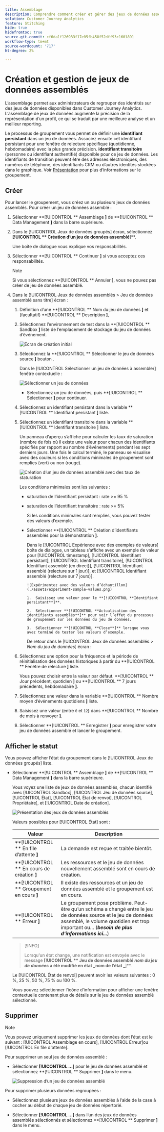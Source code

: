 ```yaml
---
title: Assemblage
description: Comprendre comment créer et gérer des jeux de données assemblés
solution: Customer Journey Analytics
feature: Stitching
hide: true
hidefromtoc: true
source-git-commit: cf6da1f126933f17e05fb458f52dff93c1601891
workflow-type: tm+mt
source-wordcount: '717'
ht-degree: 2%

---
```


# Création et gestion de jeux de données assemblés

L’assemblage permet aux administrateurs de regrouper des identités sur des jeux de données disponibles dans Customer Journey Analytics. L’assemblage de jeux de données augmente la précision de la représentation d’un profil, ce qui se traduit par une meilleure analyse et un meilleur reporting.

Le processus de groupement vous permet de définir une **identifiant persistant** dans un jeu de données. Associez ensuite cet identifiant persistant pour une fenêtre de relecture spécifique (quotidienne, hebdomadaire) avec la plus grande précision. **identifiant transitoire** (personne ou identifiant authentifié) disponible pour ce jeu de données. Les identifiants de transition peuvent être des adresses électroniques, des numéros de téléphone, des identifiants CRM ou d’autres identités stockées dans le graphique. Voir [Présentation](overview.md) pour plus d’informations sur le groupement.

## Créer

Pour lancer le groupement, vous créez un ou plusieurs jeux de données assemblés. Pour créer un jeu de données assemblé :

1. Sélectionner **[!UICONTROL ** Assemblage **]** de **[!UICONTROL ** Data Management **]** dans la barre supérieure.

2. Dans le [!UICONTROL Jeux de données groupés] écran, sélectionnez **[!UICONTROL ** Création d’un jeu de données assemblé&#x200B;**]**.

   Une boîte de dialogue vous explique vos responsabilités.

3. Sélectionner **[!UICONTROL ** Continuer **]** si vous acceptez ces responsabilités.

   >[!NOTE]
   >
   >    Si vous sélectionnez **[!UICONTROL ** Annuler **]**, vous ne pouvez pas créer de jeu de données assemblé.

4. Dans le [!UICONTROL Jeux de données assemblés > Jeu de données assemblé sans titre] écran :

   1. Définition d’une **[!UICONTROL ** Nom du jeu de données **]** et (facultatif) **[!UICONTROL ** Description **]**,

   2. Sélectionnez l’environnement de test dans la **[!UICONTROL ** Sandbox **]** liste de l’emplacement de stockage du jeu de données d’événement.

      ![Ecran de création initial](./assets/create-initial.png)

   3. Sélectionnez la **[!UICONTROL ** Sélectionner le jeu de données source **]** bouton .

      Dans le [!UICONTROL Sélectionner un jeu de données à assembler] fenêtre contextuelle :

      ![Sélectionner un jeu de données](./assets/select-one-dataset.png)

      - Sélectionnez un jeu de données, puis **[!UICONTROL ** Sélectionner **]** pour continuer.

   4. Sélectionnez un identifiant persistant dans la variable **[!UICONTROL ** Identifiant persistant **]** liste.

   5. Sélectionnez un identifiant transitoire dans la variable **[!UICONTROL ** Identifiant transitoire **]** liste.

      Un panneau d’aperçu s’affiche pour calculer les taux de saturation (nombre de fois où il existe une valeur pour chacun des identifiants spécifiés par rapport au nombre d’événements) pendant les sept derniers jours. Une fois le calcul terminé, le panneau se visualise avec des couleurs si les conditions minimales de groupement sont remplies (vert) ou non (rouge).

      ![Création d’un jeu de données assemblé avec des taux de staturation](./assets/create-before-experimenting.png)

      Les conditions minimales sont les suivantes :

      - saturation de l’identifiant persistant : rate >= 95 %

      - saturation de l’identifiant transitoire : rate >= 5%

        Si les conditions minimales sont remplies, vous pouvez tester des valeurs d’exemple.

      - Sélectionner **[!UICONTROL ** Création d’identifiants assemblés pour la démonstration **]**.

        Dans le [!UICONTROL Expérience avec des exemples de valeurs] boîte de dialogue, un tableau s’affiche avec un exemple de valeur pour [!UICONTROL timestamp], [!UICONTROL Identifiant persistant], [!UICONTROL Identifiant transitoire], [!UICONTROL Identifiant assemblé (en direct)], [!UICONTROL Identifiant assemblé (relecture sur 1 jour)], et [!UICONTROL Identifiant assemblé (relecture sur 7 jours)].

            ![Expérimentez avec des valeurs d’échantillon](./assets/experiment-sample-values.png)
            
            1.  Saisissez une valeur pour le **[!UICONTROL **Identifiant persistant**]**.
            
            2.  Sélectionner **[!UICONTROL **Actualisation des identifiants assemblés**]** pour voir l’effet du processus de groupement sur les données du jeu de données.
            
            3.  Sélectionner **[!UICONTROL **Close**]** lorsque vous avez terminé de tester les valeurs d’exemple.
        

        De retour dans le [!UICONTROL Jeux de données assemblés > _Nom du jeu de données_] écran :

   6. Sélectionnez une option pour la fréquence et la période de réinitialisation des données historiques à partir du **[!UICONTROL ** Fenêtre de relecture **]** liste.

      Vous pouvez choisir entre la valeur par défaut. **[!UICONTROL ** Jour précédent, quotidien **]** ou **[!UICONTROL ** 7 jours précédents, hebdomadaire **]**.

   7. Sélectionnez une valeur dans la variable **[!UICONTROL ** Nombre moyen d’événements quotidiens **]** liste.

   8. Saisissez une valeur (entre `0` et `12`) dans **[!UICONTROL ** Nombre de mois à renvoyer **]**.

   9. Sélectionner **[!UICONTROL ** Enregistrer **]** pour enregistrer votre jeu de données assemblé et lancer le groupement.

## Afficher le statut

Vous pouvez afficher l’état du groupement dans le [!UICONTROL Jeux de données groupés] liste.

- Sélectionner **[!UICONTROL ** Assemblage **]** de **[!UICONTROL ** Data Management **]** dans la barre supérieure.

  Vous voyez une liste de jeux de données assemblés, chacun identifié avec [!UICONTROL Sandbox], [!UICONTROL Jeu de données source], [!UICONTROL État], [!UICONTROL État de renvoi], [!UICONTROL Propriétaire], et [!UICONTROL Date de création].

  ![Présentation des jeux de données assemblés](./assets/overview-stitched-datasetts.png)

  Valeurs possibles pour [!UICONTROL État] sont :

  | Valeur | Description |
  |-----|-----|
  | **[!UICONTROL ** En file d’attente **]** | La demande est reçue et traitée bientôt. |
  | **[!UICONTROL ** En cours de création **]** | Les ressources et le jeu de données nouvellement assemblé sont en cours de création. |
  | **[!UICONTROL ** Groupement en cours **]** | Il existe des ressources et un jeu de données assemblé et le groupement est en cours. |
  | **[!UICONTROL ** Erreur **]** | Le groupement pose problème. Peut-être qu’un schéma a changé entre le jeu de données source et le jeu de données assemblé, le volume quotidien est trop important ou... (_**besoin de plus d&#39;informations ici...**_) |

  >[!INFO]
  >
  >    Lorsqu&#39;un état change, une notification est envoyée avec le message **[!UICONTROL ** Jeu de données assemblé _nom du jeu de données_ a été modifié en état _nom de l’état _**]**.


  Le [!UICONTROL État de renvoi] peuvent avoir les valeurs suivantes : 0 %, 25 %, 50 %, 75 % ou 100 %.

  Vous pouvez sélectionner l’icône d’information pour afficher une fenêtre contextuelle contenant plus de détails sur le jeu de données assemblé sélectionné.


## Supprimer

>[!NOTE]
>
>Vous pouvez uniquement supprimer les jeux de données dont l’état est le suivant : [!UICONTROL Assemblage en cours], [!UICONTROL Erreur]ou [!UICONTROL En file d&#39;attente].


Pour supprimer un seul jeu de données assemblé :

- Sélectionner **[!UICONTROL **...**]** pour le jeu de données assemblé et sélectionnez **[!UICONTROL ** Supprimer **]** dans le menu.

  ![Suppression d’un jeu de données assemblé](./assets/delete-stitched-dataset.png)

Pour supprimer plusieurs données regroupées :

- Sélectionnez plusieurs jeux de données assemblés à l’aide de la case à cocher au début de chaque jeu de données répertorié.

- Sélectionner **[!UICONTROL **...**]** dans l’un des jeux de données assemblés sélectionnés et sélectionnez **[!UICONTROL ** Supprimer **]** dans le menu.
